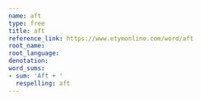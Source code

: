 ```yaml
---
name: aft
type: free
title: aft
reference_link: https://www.etymonline.com/word/aft
root_name: 
root_language: 
denotation: 
word_sums:
- sum: 'Aft + '
  respelling: aft
---
```


